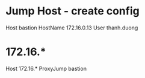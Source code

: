 # Jump Host - create config
Host bastion
    HostName 172.16.0.13
    User thanh.duong

# 172.16.*
Host 172.16.*
    ProxyJump bastion
